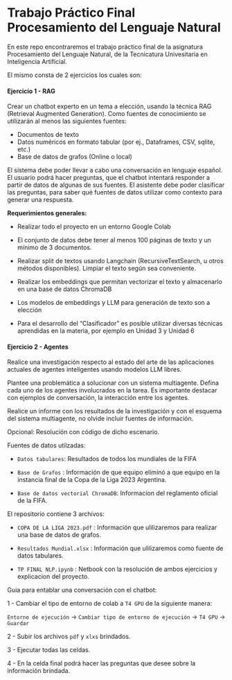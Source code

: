 # Trabajo Práctico Final Procesamiento del Lenguaje Natural

En este repo encontraremos el trabajo práctico final de la asignatura Procesamiento del Lenguaje Natural, de la Tecnicatura Univesitaria en Inteligencia Artificial.

El mismo consta de 2 ejercicios los cuales son:

#### **Ejercicio 1 - RAG**

Crear un chatbot experto en un tema a elección, usando la técnica RAG (Retrieval Augmented Generation). Como fuentes de conocimiento se utilizarán al menos las siguientes fuentes:

*   Documentos de texto
*   Datos numéricos en formato tabular (por ej., Dataframes, CSV, sqlite, etc.)
*   Base de datos de grafos (Online o local)

El sistema debe poder llevar a cabo una conversación en lenguaje español. El usuario podrá hacer preguntas, que el chatbot intentará responder a partir de datos de algunas de sus fuentes. El asistente debe poder clasificar las preguntas, para saber qué fuentes de datos utilizar como contexto para generar una respuesta.



**Requerimientos generales:**


*   Realizar todo el proyecto en un entorno Google Colab

*   El conjunto de datos debe tener al menos 100 páginas de texto y un mínimo de 3 documentos.

*   Realizar split de textos usando Langchain (RecursiveTextSearch, u otros métodos disponibles). Limpiar el texto según sea conveniente.

*   Realizar los embeddings que permitan vectorizar el texto y almacenarlo en una base de datos ChromaDB

*   Los modelos de embeddings y LLM para generación de texto son a elección

*   Para el desarrollo del “Clasificador” es posible utilizar diversas técnicas aprendidas en la materia, por ejemplo en Unidad 3 y Unidad 6


#### **Ejercicio 2 - Agentes**

Realice una investigación respecto al estado del arte de las aplicaciones actuales de agentes inteligentes usando modelos LLM libres.

Plantee una problemática a solucionar con un sistema multiagente. Defina cada uno de los agentes involucrados en la tarea. Es importante destacar con ejemplos de conversación, la interacción entre los agentes.

Realice un informe con los resultados de la investigación y con el esquema del sistema multiagente, no olvide incluir fuentes de información.

Opcional: Resolución con código de dicho escenario.


Fuentes de datos utilzadas:

*   `Datos tabulares`: Resultados de todos los mundiales de la FIFA

*   `Base de Grafos` : Información de que equipo eliminó a que equipo en la instancia final de la Copa de la Liga 2023 Argentina.

*   `Base de datos vectorial ChromaDB`: Informacion del reglamento oficial de la FIFA.



El repositorio contiene 3 archivos:
 - `COPA DE LA LIGA 2023.pdf` : Información que ulilizaremos para realizar una base de datos de grafos.
   
 - `Resultados Mundial.xlsx` : Información que ulilizaremos como fuente de datos tabulares.
   
 - `TP FINAL NLP.ipynb` : Netbook con la resolución de ambos ejercicios y explicacion del proyecto.


Guia para entablar una conversación con el chatbot:

  1 - Cambiar el tipo de entorno de colab a `T4 GPU` de la siguiente manera:
  
  `Entorno de ejecución` -> `Cambiar tipo de entorno de ejecución` -> `T4 GPU` -> `Guardar`
 
  2 - Subir los archivos `pdf` y `xlxs` brindados.
 
  3 - Ejecutar todas las celdas.
  
  4 - En la celda final podrá hacer las preguntas que desee sobre la información brindada.


